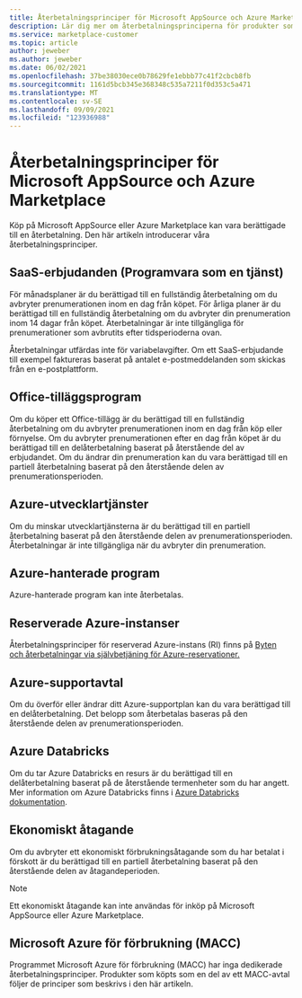 ```yaml
---
title: Återbetalningsprinciper för Microsoft AppSource och Azure Marketplace
description: Lär dig mer om återbetalningsprinciperna för produkter som säljs på Microsoft AppSource och Azure Marketplace
ms.service: marketplace-customer
ms.topic: article
author: jeweber
ms.author: jeweber
ms.date: 06/02/2021
ms.openlocfilehash: 37be38030ece0b78629fe1ebbb77c41f2cbcb8fb
ms.sourcegitcommit: 1161d5bcb345e368348c535a7211f0d353c5a471
ms.translationtype: MT
ms.contentlocale: sv-SE
ms.lasthandoff: 09/09/2021
ms.locfileid: "123936988"
---
```

# <a name="refund-policies-for-microsoft-appsource-and-azure-marketplace"></a>Återbetalningsprinciper för Microsoft AppSource och Azure Marketplace

Köp på Microsoft AppSource eller Azure Marketplace kan vara berättigade till en återbetalning. Den här artikeln introducerar våra återbetalningsprinciper.

## <a name="software-as-a-service-saas-offers"></a>SaaS-erbjudanden (Programvara som en tjänst)

För månadsplaner är du berättigad till en fullständig återbetalning om du avbryter prenumerationen inom en dag från köpet. För årliga planer är du berättigad till en fullständig återbetalning om du avbryter din prenumeration inom 14 dagar från köpet. Återbetalningar är inte tillgängliga för prenumerationer som avbrutits efter tidsperioderna ovan.

Återbetalningar utfärdas inte för variabelavgifter. Om ett SaaS-erbjudande till exempel faktureras baserat på antalet e-postmeddelanden som skickas från en e-postplattform.

## <a name="office-add-ins"></a>Office-tilläggsprogram

Om du köper ett Office-tillägg är du berättigad till en fullständig återbetalning om du avbryter prenumerationen inom en dag från köp eller förnyelse. Om du avbryter prenumerationen efter en dag från köpet är du berättigad till en delåterbetalning baserat på återstående del av erbjudandet. Om du ändrar din prenumeration kan du vara berättigad till en partiell återbetalning baserat på den återstående delen av prenumerationsperioden.

## <a name="azure-developer-services"></a>Azure-utvecklartjänster

Om du minskar utvecklartjänsterna är du berättigad till en partiell återbetalning baserat på den återstående delen av prenumerationsperioden. Återbetalningar är inte tillgängliga när du avbryter din prenumeration.

## <a name="azure-managed-applications"></a>Azure-hanterade program

Azure-hanterade program kan inte återbetalas.

## <a name="azure-reserved-instances"></a>Reserverade Azure-instanser

Återbetalningsprinciper för reserverad Azure-instans (RI) finns på [Byten och återbetalningar via självbetjäning för Azure-reservationer.](/azure/cost-management-billing/reservations/exchange-and-refund-azure-reservations)

## <a name="azure-support-plans"></a>Azure-supportavtal

Om du överför eller ändrar ditt Azure-supportplan kan du vara berättigad till en delåterbetalning. Det belopp som återbetalas baseras på den återstående delen av prenumerationsperioden.

## <a name="azure-databricks"></a>Azure Databricks

Om du tar Azure Databricks en resurs är du berättigad till en delåterbetalning baserat på de återstående termenheter som du har angett. Mer information om Azure Databricks finns i [Azure Databricks dokumentation](/azure/databricks).

## <a name="monetary-commitment"></a>Ekonomiskt åtagande

Om du avbryter ett ekonomiskt förbrukningsåtagande som du har betalat i förskott är du berättigad till en partiell återbetalning baserat på den återstående delen av åtagandeperioden.

> [!NOTE]
> Ett ekonomiskt åtagande kan inte användas för inköp på Microsoft AppSource eller Azure Marketplace.

## <a name="microsoft-azure-consumption-commitment-macc"></a>Microsoft Azure för förbrukning (MACC)

Programmet Microsoft Azure för förbrukning (MACC) har inga dedikerade återbetalningsprinciper. Produkter som köpts som en del av ett MACC-avtal följer de principer som beskrivs i den här artikeln.
